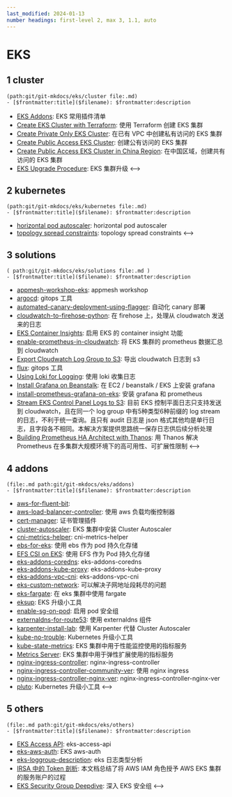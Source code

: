 ```yaml
---
last_modified: 2024-01-13
number headings: first-level 2, max 3, 1.1, auto
---
```


# EKS
## 1 cluster 
```expander
(path:git/git-mkdocs/eks/cluster file:.md)
- [$frontmatter:title]($filename): $frontmatter:description
```
- [EKS Addons](eks-cluster-addons-list): EKS 常用插件清单
- [Create EKS Cluster with Terraform](eks-cluster-with-terraform): 使用 Terraform 创建 EKS 集群
- [Create Private Only EKS Cluster](eks-private-access-cluster): 在已有 VPC 中创建私有访问的 EKS 集群
- [Create Public Access EKS Cluster](eks-public-access-cluster): 创建公有访问的 EKS 集群
- [Create Public Access EKS Cluster in China Region](eks-public-access-cluster-in-china-region): 在中国区域，创建共有访问的 EKS 集群
- [EKS Upgrade Procedure](eks-upgrade-procedure): EKS 集群升级
<-->

## 2 kubernetes
```expander
(path:git/git-mkdocs/eks/kubernetes file:.md)
- [$frontmatter:title]($filename): $frontmatter:description
```
- [horizontal pod autoscaler](k8s-hpa-horizontal-pod-autoscaler): horizontal pod autoscaler
- [topology spread constraints](k8s-topology-spread-constraints): topology spread constraints
<-->

## 3 solutions
```expander
( path:git/git-mkdocs/eks/solutions file:.md )
- [$frontmatter:title]($filename): $frontmatter:description
```
- [appmesh-workshop-eks](appmesh-workshop-eks): appmesh workshop
- [argocd](argocd-lab): gitops 工具
- [automated-canary-deployment-using-flagger](automated-canary-deployment-using-flagger): 自动化 canary 部署
- [cloudwatch-to-firehose-python](cloudwatch-to-firehose-python): 在 firehose 上，处理从 cloudwatch 发送来的日志
- [EKS Container Insights](eks-container-insights): 启用 EKS 的 container insight 功能
- [enable-prometheus-in-cloudwatch](enable-prometheus-in-cloudwatch): 将 EKS 集群的 prometheus 数据汇总到 cloudwatch
- [Export Cloudwatch Log Group to S3](export-cloudwatch-log-group-to-s3): 导出 cloudwatch 日志到 s3
- [flux](flux-lab): gitops 工具
- [Using Loki for Logging](grafana-loki): 使用 loki 收集日志
- [Install Grafana on Beanstalk](install-grafana-on-beanstalk): 在 EC2 / beanstalk / EKS 上安装 grafana 
- [install-prometheus-grafana-on-eks](install-prometheus-grafana): 安装 grafana 和 prometheus
- [Stream EKS Control Panel Logs to S3](stream-k8s-control-panel-logs-to-s3): 目前 EKS 控制平面日志只支持发送到 cloudwatch，且在同一个 log group 中有5种类型6种前缀的 log stream 的日志，不利于统一查询。且只有 audit 日志是 json 格式其他均是单行日志，且字段各不相同。本解决方案提供思路统一保存日志供后续分析处理
- [Building Prometheus HA Architect with Thanos](TC-prometheus-ha-architect-with-thanos): 用 Thanos 解决 Prometheus 在多集群大规模环境下的高可用性、可扩展性限制
<-->

## 4 addons 
```expander
(file:.md path:git/git-mkdocs/eks/addons) 
- [$frontmatter:title]($filename): $frontmatter:description
```
- [aws-for-fluent-bit](aws-for-fluent-bit): 
- [aws-load-balancer-controller](aws-load-balancer-controller): 使用 aws 负载均衡控制器
- [cert-manager](cert-manager): 证书管理插件
- [cluster-autoscaler](cluster-autoscaler): EKS 集群中安装 Cluster Autoscaler
- [cni-metrics-helper](cni-metrics-helper): cni-metrics-helper
- [ebs-for-eks](ebs-for-eks): 使用 ebs 作为 pod 持久化存储 
- [EFS CSI on EKS](efs-csi): 使用 EFS 作为 Pod 持久化存储
- [eks-addons-coredns](eks-addons-coredns): eks-addons-coredns
- [eks-addons-kube-proxy](eks-addons-kube-proxy): eks-addons-kube-proxy
- [eks-addons-vpc-cni](eks-addons-vpc-cni): eks-addons-vpc-cni
- [eks-custom-network](eks-custom-network): 可以解决子网地址段耗尽的问题
- [eks-fargate](eks-fargate-lab): 在 eks 集群中使用 fargate
- [eksup](eksup): EKS 升级小工具
- [enable-sg-on-pod](enable-sg-on-pod): 启用 pod 安全组
- [externaldns-for-route53](externaldns-for-route53): 使用 externaldns 组件
- [karpenter-install-lab](karpenter-lab): 使用 Karpenter 代替 Cluster Autoscaler
- [kube-no-trouble](kube-no-trouble): Kubernetes 升级小工具
- [kube-state-metrics](kube-state-metrics): EKS 集群中用于性能监控使用的指标服务
- [Metrics Server](metrics-server): EKS 集群中用于弹性扩展使用的指标服务
- [nginx-ingress-controller](nginx-ingress-controller): nginx-ingress-controller
- [nginx-ingress-controller-community-ver](nginx-ingress-controller-community-ver): 使用 nginx ingress
- [nginx-ingress-controller-nginx-ver](nginx-ingress-controller-nginx-ver): nginx-ingress-controller-nginx-ver
- [pluto](pluto): Kubernetes 升级小工具
<-->

## 5 others
```expander
(file:.md path:git/git-mkdocs/eks/others) 
- [$frontmatter:title]($filename): $frontmatter:description
```
- [EKS Access API](eks-access-api): eks-access-api
- [eks-aws-auth](eks-aws-auth): EKS aws-auth
- [eks-loggroup-description](eks-loggroup-description): eks 日志类型分析
- [IRSA 中的 Token 剖析](TC-eks-irsa-token-deep-dive-lab): 本文档总结了将 AWS IAM 角色授予 AWS EKS 集群的服务账户的过程
- [EKS Security Group Deepdive](TC-security-group-for-eks-deepdive): 深入 EKS 安全组
<-->



